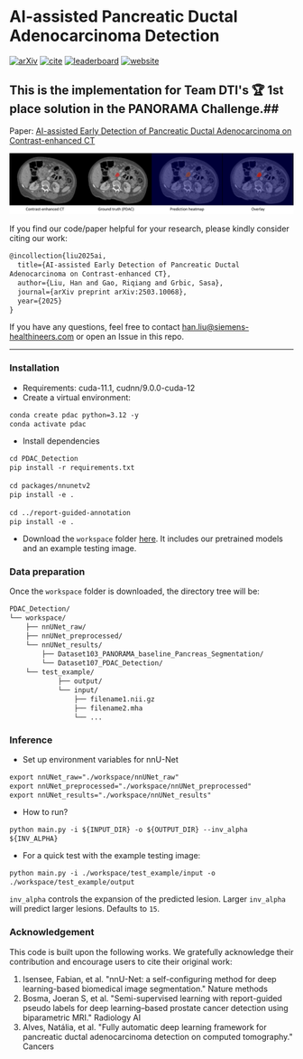 # AI-assisted Pancreatic Ductal Adenocarcinoma Detection 
[![arXiv](https://img.shields.io/badge/preprint-2311.12437-blue)](https://arxiv.org/abs/2503.10068) [![cite](https://img.shields.io/badge/cite-BibTex-red)](xx) [![leaderboard](https://img.shields.io/badge/Leaderboard-BibTex-yellow)](https://panorama.grand-challenge.org/evaluation/testing-phase/leaderboard/) [![website](https://img.shields.io/badge/Challenge%20website-50d13d)](https://panorama.grand-challenge.org/)

## This is the implementation for Team DTI's :trophy: 1st place solution in the PANORAMA Challenge.##

Paper: [AI-assisted Early Detection of Pancreatic Ductal Adenocarcinoma on Contrast-enhanced CT](https://arxiv.org/abs/2503.10068)

<p align="center"><img src="https://github.com/han-liu/PDAC_Detection/blob/main/assets/gt_vs_pred.png" alt="gt_vs_pred" width="750"/></p>

If you find our code/paper helpful for your research, please kindly consider citing our work:
```
@incollection{liu2025ai,
  title={AI-assisted Early Detection of Pancreatic Ductal Adenocarcinoma on Contrast-enhanced CT},
  author={Liu, Han and Gao, Riqiang and Grbic, Sasa},
  journal={arXiv preprint arXiv:2503.10068},
  year={2025}
}
```

If you have any questions, feel free to contact han.liu@siemens-healthineers.com or open an Issue in this repo. 

---

### Installation
- Requirements: cuda-11.1, cudnn/9.0.0-cuda-12
- Create a virtual environment:
```
conda create pdac python=3.12 -y
conda activate pdac
```

- Install dependencies
```
cd PDAC_Detection
pip install -r requirements.txt

cd packages/nnunetv2
pip install -e .
    
cd ../report-guided-annotation
pip install -e .
```

- Download the `workspace` folder [here](https://drive.google.com/drive/folders/1RpbofQDrQNzwfYjFhQYRRWCN8HhIoZQP?usp=sharing). It includes our pretrained models and an example testing image. 

### Data preparation
Once the `workspace` folder is downloaded, the directory tree will be:
```
PDAC_Detection/
└── workspace/
    ├── nnUNet_raw/
    ├── nnUNet_preprocessed/
    └── nnUNet_results/
        ├── Dataset103_PANORAMA_baseline_Pancreas_Segmentation/
        └── Dataset107_PDAC_Detection/
    └── test_example/
            ├── output/
            └── input/
                ├── filename1.nii.gz
                ├── filename2.mha
                └── ...
```

### Inference
- Set up environment variables for nnU-Net
```
export nnUNet_raw="./workspace/nnUNet_raw"
export nnUNet_preprocessed="./workspace/nnUNet_preprocessed"
export nnUNet_results="./workspace/nnUNet_results"
```

- How to run?
```
python main.py -i ${INPUT_DIR} -o ${OUTPUT_DIR} --inv_alpha ${INV_ALPHA}
```

- For a quick test with the example testing image:
```
python main.py -i ./workspace/test_example/input -o ./workspace/test_example/output
```
`inv_alpha` controls the expansion of the predicted lesion. Larger `inv_alpha` will predict larger lesions. Defaults to `15`.


### Acknowledgement
This code is built upon the following works. We gratefully acknowledge their contribution and encourage users to cite their original work:
1. Isensee, Fabian, et al. "nnU-Net: a self-configuring method for deep learning-based biomedical image segmentation." Nature methods
2. Bosma, Joeran S, et al. "Semi-supervised learning with report-guided pseudo labels for deep learning–based prostate cancer detection using biparametric MRI." Radiology AI
3. Alves, Natália,  et al. "Fully automatic deep learning framework for pancreatic ductal adenocarcinoma detection on computed tomography." Cancers